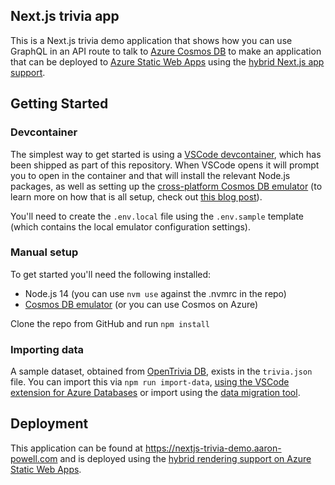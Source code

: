 ## Next.js trivia app

This is a Next.js trivia demo application that shows how you can use GraphQL in an API route to talk to [Azure Cosmos DB]() to make an application that can be deployed to [Azure Static Web Apps]() using the [hybrid Next.js app support]().

## Getting Started

### Devcontainer

The simplest way to get started is using a [VSCode devcontainer](), which has been shipped as part of this repository. When VSCode opens it will prompt you to open in the container and that will install the relevant Node.js packages, as well as setting up the [cross-platform Cosmos DB emulator](https://docs.microsoft.com/azure/cosmos-db/linux-emulator?tabs=ssl-netstd21) (to learn more on how that is all setup, check out [this blog post](https://www.aaron-powell.com/posts/2021-05-27-local-dev-with-cosmosdb-and-devcontainers/)).

You'll need to create the `.env.local` file using the `.env.sample` template (which contains the local emulator configuration settings).

### Manual setup

To get started you'll need the following installed:

- Node.js 14 (you can use `nvm use` against the .nvmrc in the repo)
- [Cosmos DB emulator](https://docs.microsoft.com/azure/cosmos-db/local-emulator?tabs=ssl-netstd21) (or you can use Cosmos on Azure)

Clone the repo from GitHub and run `npm install`

### Importing data

A sample dataset, obtained from [OpenTrivia DB](https://opentdb.com/), exists in the `trivia.json` file. You can import this via `npm run import-data`, [using the VSCode extension for Azure Databases](https://github.com/microsoft/vscode-cosmosdb/blob/main/README.md#import-into-cosmos-db) or import using the [data migration tool](https://docs.microsoft.com/en-us/azure/cosmos-db/import-data).

## Deployment

This application can be found at https://nextjs-trivia-demo.aaron-powell.com and is deployed using the [hybrid rendering support on Azure Static Web Apps]().
